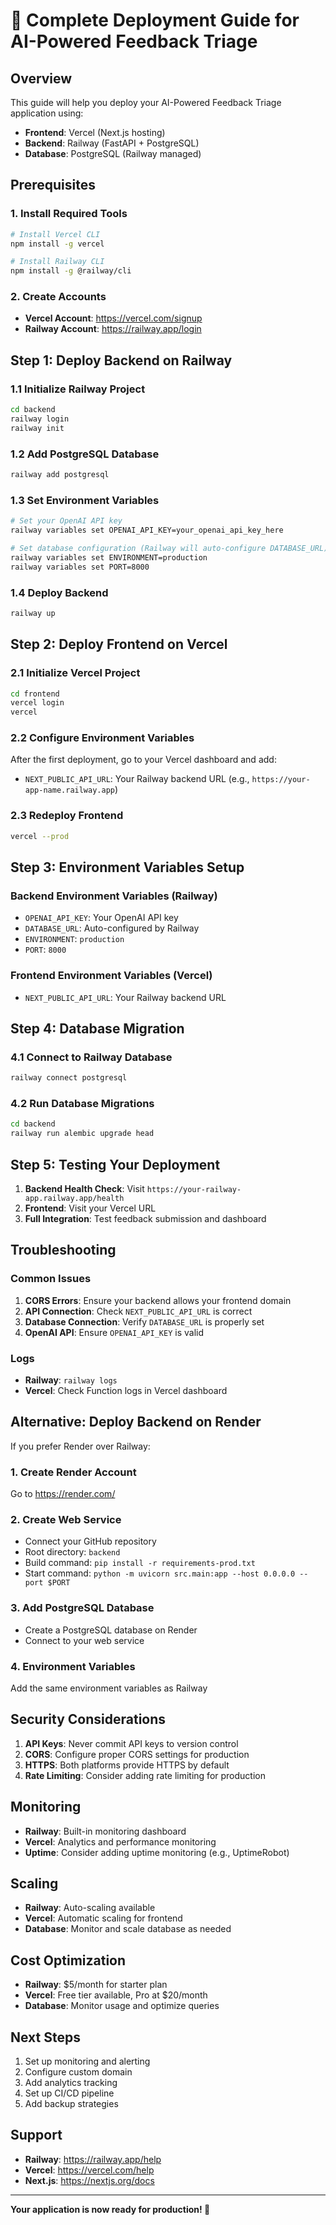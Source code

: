 # 🚀 Complete Deployment Guide for AI-Powered Feedback Triage

## Overview
This guide will help you deploy your AI-Powered Feedback Triage application using:
- **Frontend**: Vercel (Next.js hosting)
- **Backend**: Railway (FastAPI + PostgreSQL)
- **Database**: PostgreSQL (Railway managed)

## Prerequisites

### 1. Install Required Tools
```bash
# Install Vercel CLI
npm install -g vercel

# Install Railway CLI
npm install -g @railway/cli
```

### 2. Create Accounts
- **Vercel Account**: https://vercel.com/signup
- **Railway Account**: https://railway.app/login

## Step 1: Deploy Backend on Railway

### 1.1 Initialize Railway Project
```bash
cd backend
railway login
railway init
```

### 1.2 Add PostgreSQL Database
```bash
railway add postgresql
```

### 1.3 Set Environment Variables
```bash
# Set your OpenAI API key
railway variables set OPENAI_API_KEY=your_openai_api_key_here

# Set database configuration (Railway will auto-configure DATABASE_URL)
railway variables set ENVIRONMENT=production
railway variables set PORT=8000
```

### 1.4 Deploy Backend
```bash
railway up
```

## Step 2: Deploy Frontend on Vercel

### 2.1 Initialize Vercel Project
```bash
cd frontend
vercel login
vercel
```

### 2.2 Configure Environment Variables
After the first deployment, go to your Vercel dashboard and add:
- `NEXT_PUBLIC_API_URL`: Your Railway backend URL (e.g., `https://your-app-name.railway.app`)

### 2.3 Redeploy Frontend
```bash
vercel --prod
```

## Step 3: Environment Variables Setup

### Backend Environment Variables (Railway)
- `OPENAI_API_KEY`: Your OpenAI API key
- `DATABASE_URL`: Auto-configured by Railway
- `ENVIRONMENT`: `production`
- `PORT`: `8000`

### Frontend Environment Variables (Vercel)
- `NEXT_PUBLIC_API_URL`: Your Railway backend URL

## Step 4: Database Migration

### 4.1 Connect to Railway Database
```bash
railway connect postgresql
```

### 4.2 Run Database Migrations
```bash
cd backend
railway run alembic upgrade head
```

## Step 5: Testing Your Deployment

1. **Backend Health Check**: Visit `https://your-railway-app.railway.app/health`
2. **Frontend**: Visit your Vercel URL
3. **Full Integration**: Test feedback submission and dashboard

## Troubleshooting

### Common Issues

1. **CORS Errors**: Ensure your backend allows your frontend domain
2. **API Connection**: Check `NEXT_PUBLIC_API_URL` is correct
3. **Database Connection**: Verify `DATABASE_URL` is properly set
4. **OpenAI API**: Ensure `OPENAI_API_KEY` is valid

### Logs
- **Railway**: `railway logs`
- **Vercel**: Check Function logs in Vercel dashboard

## Alternative: Deploy Backend on Render

If you prefer Render over Railway:

### 1. Create Render Account
Go to https://render.com/

### 2. Create Web Service
- Connect your GitHub repository
- Root directory: `backend`
- Build command: `pip install -r requirements-prod.txt`
- Start command: `python -m uvicorn src.main:app --host 0.0.0.0 --port $PORT`

### 3. Add PostgreSQL Database
- Create a PostgreSQL database on Render
- Connect to your web service

### 4. Environment Variables
Add the same environment variables as Railway

## Security Considerations

1. **API Keys**: Never commit API keys to version control
2. **CORS**: Configure proper CORS settings for production
3. **HTTPS**: Both platforms provide HTTPS by default
4. **Rate Limiting**: Consider adding rate limiting for production

## Monitoring

- **Railway**: Built-in monitoring dashboard
- **Vercel**: Analytics and performance monitoring
- **Uptime**: Consider adding uptime monitoring (e.g., UptimeRobot)

## Scaling

- **Railway**: Auto-scaling available
- **Vercel**: Automatic scaling for frontend
- **Database**: Monitor and scale database as needed

## Cost Optimization

- **Railway**: $5/month for starter plan
- **Vercel**: Free tier available, Pro at $20/month
- **Database**: Monitor usage and optimize queries

## Next Steps

1. Set up monitoring and alerting
2. Configure custom domain
3. Add analytics tracking
4. Set up CI/CD pipeline
5. Add backup strategies

## Support

- **Railway**: https://railway.app/help
- **Vercel**: https://vercel.com/help
- **Next.js**: https://nextjs.org/docs

---

**Your application is now ready for production! 🎉**